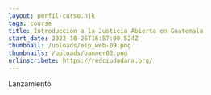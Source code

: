 ```yaml
---
layout: perfil-curso.njk
tags: course
title: Introducción a la Justicia Abierta en Guatemala
start_date: 2022-10-26T16:57:00.524Z
thumbnail: /uploads/eip_web-09.png
thumbnails: /uploads/banner03.png
urlinscribete: https://redciudadana.org/
---
```

L﻿anzamiento
